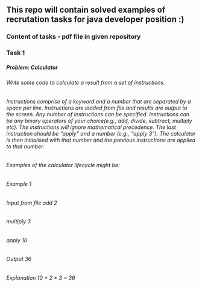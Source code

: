 ## This repo will contain solved examples of recrutation tasks for java developer position :)
### Content of tasks - pdf file in given repository

### Task 1
##### Problem: Calculator
###### Write some code to calculate a result from a set of instructions.
###### Instructions comprise of a keyword and a number that are separated by a space per line. Instructions are loaded from file and results are output to the screen. Any number of Instructions can be specified. Instructions can be any binary operators of your choice(e.g., add, divide, subtract, multiply etc). The instructions will ignore mathematical precedence. The last instruction should be “apply” and a number (e.g., “apply 3”). The calculator is then initialised with that number and the previous instructions are applied to that number.
###### Examples of the calculator lifecycle might be:
###### Example 1
###### Input from file add 2
###### multiply 3
###### apply 10
###### Output 36
###### Explanation 10 + 2 * 3 = 36
